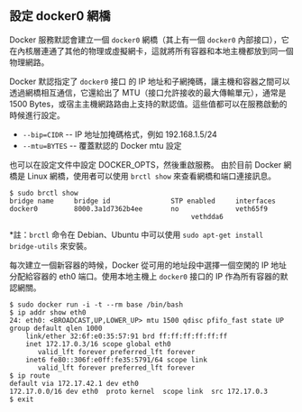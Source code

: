 ## 設定 docker0 網橋
Docker 服務默認會建立一個 `docker0` 網橋（其上有一個 `docker0` 內部接口），它在內核層連通了其他的物理或虛擬網卡，這就將所有容器和本地主機都放到同一個物理網路。

Docker 默認指定了 `docker0` 接口 的 IP 地址和子網掩碼，讓主機和容器之間可以透過網橋相互通信，它還給出了 MTU（接口允許接收的最大傳輸單元），通常是 1500 Bytes，或宿主主機網路路由上支持的默認值。這些值都可以在服務啟動的時候進行設定。
* `--bip=CIDR` -- IP 地址加掩碼格式，例如 192.168.1.5/24
* `--mtu=BYTES` -- 覆蓋默認的 Docker mtu 設定

也可以在設定文件中設定 DOCKER_OPTS，然後重啟服務。
由於目前 Docker 網橋是 Linux 網橋，使用者可以使用 `brctl show` 來查看網橋和端口連接訊息。
```
$ sudo brctl show
bridge name     bridge id               STP enabled     interfaces
docker0         8000.3a1d7362b4ee       no              veth65f9
                                             vethdda6
```
*註：`brctl` 命令在 Debian、Ubuntu 中可以使用 `sudo apt-get install bridge-utils` 來安裝。


每次建立一個新容器的時候，Docker 從可用的地址段中選擇一個空閑的 IP 地址分配給容器的 eth0 端口。使用本地主機上 `docker0` 接口的 IP 作為所有容器的默認網關。
```
$ sudo docker run -i -t --rm base /bin/bash
$ ip addr show eth0
24: eth0: <BROADCAST,UP,LOWER_UP> mtu 1500 qdisc pfifo_fast state UP group default qlen 1000
    link/ether 32:6f:e0:35:57:91 brd ff:ff:ff:ff:ff:ff
    inet 172.17.0.3/16 scope global eth0
       valid_lft forever preferred_lft forever
    inet6 fe80::306f:e0ff:fe35:5791/64 scope link
       valid_lft forever preferred_lft forever
$ ip route
default via 172.17.42.1 dev eth0
172.17.0.0/16 dev eth0  proto kernel  scope link  src 172.17.0.3
$ exit
```
